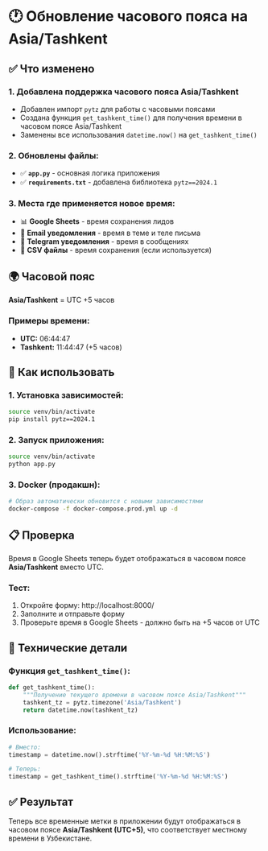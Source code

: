 # 🕐 Обновление часового пояса на Asia/Tashkent

## ✅ Что изменено

### 1. **Добавлена поддержка часового пояса Asia/Tashkent**
- Добавлен импорт `pytz` для работы с часовыми поясами
- Создана функция `get_tashkent_time()` для получения времени в часовом поясе Asia/Tashkent
- Заменены все использования `datetime.now()` на `get_tashkent_time()`

### 2. **Обновлены файлы:**
- ✅ **`app.py`** - основная логика приложения
- ✅ **`requirements.txt`** - добавлена библиотека `pytz==2024.1`

### 3. **Места где применяется новое время:**
- 📊 **Google Sheets** - время сохранения лидов
- 📧 **Email уведомления** - время в теме и теле письма
- 📱 **Telegram уведомления** - время в сообщениях
- 💾 **CSV файлы** - время сохранения (если используется)

## 🌍 Часовой пояс

**Asia/Tashkent** = UTC +5 часов

### Примеры времени:
- **UTC:** 06:44:47
- **Tashkent:** 11:44:47 (+5 часов)

## 🚀 Как использовать

### 1. **Установка зависимостей:**
```bash
source venv/bin/activate
pip install pytz==2024.1
```

### 2. **Запуск приложения:**
```bash
source venv/bin/activate
python app.py
```

### 3. **Docker (продакшн):**
```bash
# Образ автоматически обновится с новыми зависимостями
docker-compose -f docker-compose.prod.yml up -d
```

## 📋 Проверка

Время в Google Sheets теперь будет отображаться в часовом поясе **Asia/Tashkent** вместо UTC.

### Тест:
1. Откройте форму: http://localhost:8000/
2. Заполните и отправьте форму
3. Проверьте время в Google Sheets - должно быть на +5 часов от UTC

## 🔧 Технические детали

### Функция `get_tashkent_time()`:
```python
def get_tashkent_time():
    """Получение текущего времени в часовом поясе Asia/Tashkent"""
    tashkent_tz = pytz.timezone('Asia/Tashkent')
    return datetime.now(tashkent_tz)
```

### Использование:
```python
# Вместо:
timestamp = datetime.now().strftime('%Y-%m-%d %H:%M:%S')

# Теперь:
timestamp = get_tashkent_time().strftime('%Y-%m-%d %H:%M:%S')
```

## ✅ Результат

Теперь все временные метки в приложении будут отображаться в часовом поясе **Asia/Tashkent (UTC+5)**, что соответствует местному времени в Узбекистане.

